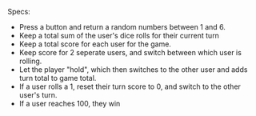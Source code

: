 Specs:

- Press a button and return a random numbers between 1 and 6.
- Keep a total sum of the user's dice rolls for their current turn
- Keep a total score for each user for the game.
- Keep score for 2 seperate users, and switch between which user is rolling.
- Let the player "hold", which then switches to the other user and adds turn total to game total.
- If a user rolls a 1, reset their turn score to 0, and switch to the other user's turn.
- If a user reaches 100, they win
